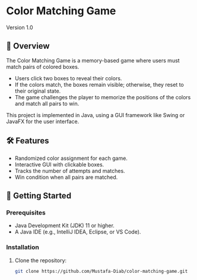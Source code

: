 # Color Matching Game  

Version 1.0

## 📖 Overview  

The Color Matching Game is a memory-based game where users must match pairs of colored boxes.  
- Users click two boxes to reveal their colors.  
- If the colors match, the boxes remain visible; otherwise, they reset to their original state.  
- The game challenges the player to memorize the positions of the colors and match all pairs to win.  

This project is implemented in Java, using a GUI framework like Swing or JavaFX for the user interface.  

## 🛠️ Features  

- Randomized color assignment for each game.  
- Interactive GUI with clickable boxes.  
- Tracks the number of attempts and matches.  
- Win condition when all pairs are matched.  

## 🚀 Getting Started  

### Prerequisites  

- Java Development Kit (JDK) 11 or higher.  
- A Java IDE (e.g., IntelliJ IDEA, Eclipse, or VS Code).  

### Installation  

1. Clone the repository:  
   ```bash  
   git clone https://github.com/Mustafa-Diab/color-matching-game.git

